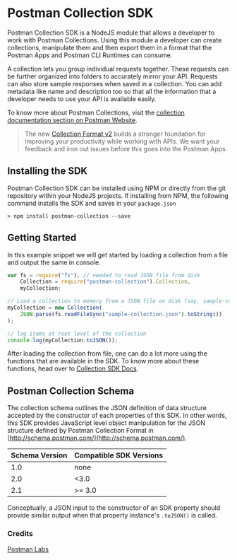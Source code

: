 # Postman Collection SDK

Postman Collection SDK is a NodeJS module that allows a developer to work with Postman Collections. Using this module a
developer can create collections, manipulate them and then export them in a format that the Postman Apps and Postman CLI
Runtimes can consume.

A collection lets you group individual requests together. These requests can be further organized into folders to
accurately mirror your API. Requests can also store sample responses when saved in a collection. You can add metadata
like name and description too so that all the information that a developer needs to use your API is available easily.

To know more about Postman Collections, visit the
[collection documentation section on Postman Website](https://postman.com/collection/).

> The new [Collection Format v2](https://blog.postman.com/travelogue-of-postman-collection-format-v2/)
> builds a stronger foundation for improving your productivity while working with APIs. We want your feedback and iron
> out issues before this goes into the Postman Apps.

## Installing the SDK

Postman Collection SDK can be installed using NPM or directly from the git repository within your NodeJS projects. If
installing from NPM, the following command installs the SDK and saves in your `package.json`

```terminal
> npm install postman-collection --save
```

## Getting Started

In this example snippet we will get started by loading a collection from a file and output the same in console.

```javascript
var fs = require("fs"), // needed to read JSON file from disk
    Collection = require("postman-collection").Collection,
    myCollection;

// Load a collection to memory from a JSON file on disk (say, sample-collection.json)
myCollection = new Collection(
    JSON.parse(fs.readFileSync("sample-collection.json").toString())
);

// log items at root level of the collection
console.log(myCollection.toJSON());
```

After loading the collection from file, one can do a lot more using the functions that are available in the SDK. To know
more about these functions, head over to
[Collection SDK Docs](http://www.postmanlabs.com/postman-collection).

## Postman Collection Schema

The collection schema outlines the JSON definition of data structure accepted by the constructor of each properties of
this SDK. In other words, this SDK provides JavaScript level object manipulation for the JSON structure defined by
Postman Collection Format in [http://schema.postman.com/](http://schema.postman.com/).

| Schema Version | Compatible SDK Versions |
| -------------- | ----------------------- |
| 1.0            | none                    |
| 2.0            | <3.0                    |
| 2.1            | >= 3.0                  |

Conceptually, a JSON input to the constructor of an SDK property should provide similar output when that property
instance's `.toJSON()` is called.

### Credits

[Postman Labs](https://www.postman.com/api-documentation-tool/)

